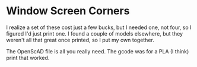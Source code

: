 # Window Screen Corners
I realize a set of these cost just a few bucks, but I needed one, not four, so I figured I'd just print one.  I found a couple of models elsewhere, but they weren't all that great once printed, so I put my own together.

The OpenScAD file is all you really need.  The gcode was for a PLA (I think) print that worked.
